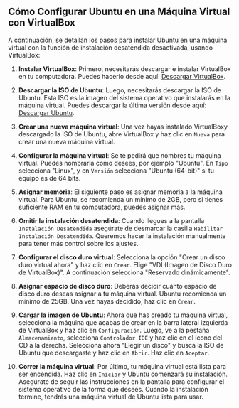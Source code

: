 ## Cómo Configurar Ubuntu en una Máquina Virtual con VirtualBox
 
A continuación, se detallan los pasos para instalar Ubuntu en una máquina virtual con la función de instalación desatendida desactivada, usando VirtualBox:
 
1. **Instalar VirtualBox**: Primero, necesitarás descargar e instalar VirtualBox en tu computadora. Puedes hacerlo desde aquí: [Descargar VirtualBox](https://www.virtualbox.org/wiki/Downloads).
 
2. **Descargar la ISO de Ubuntu**: Luego, necesitarás descargar la ISO de Ubuntu. Esta ISO es la imagen del sistema operativo que instalarás en la máquina virtual. Puedes descargar la última versión desde aquí: [Descargar Ubuntu](https://ubuntu.com/download/desktop).
 
3. **Crear una nueva máquina virtual**: Una vez hayas instalado VirtualBoxy descargado la ISO de Ubuntu, abre VirtualBox y haz clic en `Nueva` para crear una nueva máquina virtual.
 
4. **Configurar la máquina virtual**: Se te pedirá que nombres tu máquina virtual. Puedes nombrarla como desees, por ejemplo "Ubuntu". En `Tipo` selecciona "Linux", y en `Versión` selecciona "Ubuntu (64-bit)" si tu equipo es de 64 bits.

5. **Asignar memoria**: El siguiente paso es asignar memoria a la máquina virtual. Para Ubuntu, se recomienda un mínimo de 2GB, pero si tienes suficiente RAM en tu computadora, puedes asignar más.

6. **Omitir la instalación desatendida**: Cuando llegues a la pantalla `Instalación Desatendida` asegúrate de desmarcar la casilla `Habilitar Instalación Desatendida`. Queremos hacer la instalación manualmente para tener más control sobre los ajustes.
 
7. **Configurar el disco duro virtual**: Selecciona la opción "Crear un disco duro virtual ahora" y haz clic en `Crear`. Elige "VDI (Imagen de Disco Duro de VirtualBox)". A continuación selecciona "Reservado dinámicamente".
 
8. **Asignar espacio de disco duro**: Deberás decidir cuánto espacio de disco duro deseas asignar a tu máquina virtual. Ubuntu recomienda un mínimo de 25GB. Una vez hayas decidido, haz clic en `Crear`.
 
9. **Cargar la imagen de Ubuntu**: Ahora que has creado tu máquina virtual, selecciona la máquina que acabas de crear en la barra lateral izquierda de VirtualBox y haz clic en `Configuración`. Luego, ve a la pestaña `Almacenamiento`, selecciona `Controlador IDE` y haz clic en el ícono del CD a la derecha. Selecciona ahora "Elegir un disco" y busca la ISO de Ubuntu que descargaste y haz clic en `Abrir`. Haz clic en `Aceptar`.
 
10. **Correr la máquina virtual**: Por último, tu máquina virtual está lista para ser encendida. Haz clic en `Iniciar` y Ubuntu comenzará su instalación. Asegúrate de seguir las instrucciones en la pantalla para configurar el sistema operativo de la forma que desees. Cuando la instalación termine, tendrás una máquina virtual de Ubuntu lista para usar.

